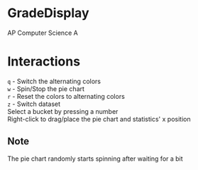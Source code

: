 # GradeDisplay
AP Computer Science A

# Interactions
`q` - Switch the alternating colors  
`w` - Spin/Stop the pie chart  
`r` - Reset the colors to alternating colors  
`z` - Switch dataset  
Select a bucket by pressing a number  
Right-click to drag/place the pie chart and statistics' x position

## Note
The pie chart randomly starts spinning after waiting for a bit
